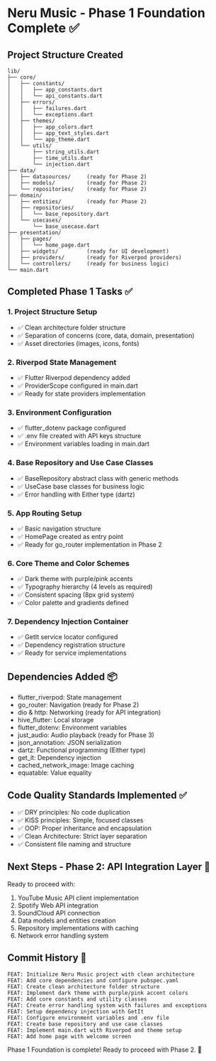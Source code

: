 # Neru Music - Phase 1 Foundation Complete ✅

## Project Structure Created
```
lib/
├── core/
│   ├── constants/
│   │   ├── app_constants.dart
│   │   └── api_constants.dart
│   ├── errors/
│   │   ├── failures.dart
│   │   └── exceptions.dart
│   ├── themes/
│   │   ├── app_colors.dart
│   │   ├── app_text_styles.dart
│   │   └── app_theme.dart
│   └── utils/
│       ├── string_utils.dart
│       ├── time_utils.dart
│       └── injection.dart
├── data/
│   ├── datasources/     (ready for Phase 2)
│   ├── models/          (ready for Phase 2)
│   └── repositories/    (ready for Phase 2)
├── domain/
│   ├── entities/        (ready for Phase 2)
│   ├── repositories/
│   │   └── base_repository.dart
│   └── usecases/
│       └── base_usecase.dart
├── presentation/
│   ├── pages/
│   │   └── home_page.dart
│   ├── widgets/         (ready for UI development)
│   ├── providers/       (ready for Riverpod providers)
│   └── controllers/     (ready for business logic)
└── main.dart
```

## Completed Phase 1 Tasks ✅

### 1. Project Structure Setup
- ✅ Clean architecture folder structure
- ✅ Separation of concerns (core, data, domain, presentation)
- ✅ Asset directories (images, icons, fonts)

### 2. Riverpod State Management
- ✅ Flutter Riverpod dependency added
- ✅ ProviderScope configured in main.dart
- ✅ Ready for state providers implementation

### 3. Environment Configuration
- ✅ flutter_dotenv package configured
- ✅ .env file created with API keys structure
- ✅ Environment variables loading in main.dart

### 4. Base Repository and Use Case Classes
- ✅ BaseRepository abstract class with generic methods
- ✅ UseCase base classes for business logic
- ✅ Error handling with Either type (dartz)

### 5. App Routing Setup
- ✅ Basic navigation structure
- ✅ HomePage created as entry point
- ✅ Ready for go_router implementation in Phase 2

### 6. Core Theme and Color Schemes
- ✅ Dark theme with purple/pink accents
- ✅ Typography hierarchy (4 levels as required)
- ✅ Consistent spacing (8px grid system)
- ✅ Color palette and gradients defined

### 7. Dependency Injection Container
- ✅ GetIt service locator configured
- ✅ Dependency registration structure
- ✅ Ready for service implementations

## Dependencies Added 📦
- flutter_riverpod: State management
- go_router: Navigation (ready for Phase 2)
- dio & http: Networking (ready for API integration)
- hive_flutter: Local storage
- flutter_dotenv: Environment variables
- just_audio: Audio playback (ready for Phase 3)
- json_annotation: JSON serialization
- dartz: Functional programming (Either type)
- get_it: Dependency injection
- cached_network_image: Image caching
- equatable: Value equality

## Code Quality Standards Implemented ✅
- ✅ DRY principles: No code duplication
- ✅ KISS principles: Simple, focused classes
- ✅ OOP: Proper inheritance and encapsulation
- ✅ Clean Architecture: Strict layer separation
- ✅ Consistent file naming and structure

## Next Steps - Phase 2: API Integration Layer 🚀
Ready to proceed with:
1. YouTube Music API client implementation
2. Spotify Web API integration
3. SoundCloud API connection
4. Data models and entities creation
5. Repository implementations with caching
6. Network error handling system

## Commit History 📝
```
FEAT: Initialize Neru Music project with clean architecture
FEAT: Add core dependencies and configure pubspec.yaml
FEAT: Create clean architecture folder structure
FEAT: Implement dark theme with purple/pink accent colors
FEAT: Add core constants and utility classes
FEAT: Create error handling system with failures and exceptions
FEAT: Setup dependency injection with GetIt
FEAT: Configure environment variables and .env file
FEAT: Create base repository and use case classes
FEAT: Implement main.dart with Riverpod and theme setup
FEAT: Add home page with welcome screen
```

Phase 1 Foundation is complete! Ready to proceed with Phase 2. 🎵
